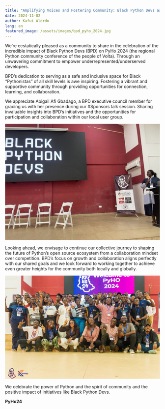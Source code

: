 ```yaml
---
title: "Amplifying Voices and Fostering Community: Black Python Devs as a Catalyst."
date: 2024-11-02
author: Kafui Alordo
lang: en
featured_image: /assets/images/bpd_pyho_2024.jpg
---
```


We’re ecstatically pleased as a community to share in the celebration of the incredible impact of Black Python Devs (BPD) on PyHo 2024 (the regional Python community conference of the people of Volta). Through an unwavering commitment to empower underrepresented/underserved developers.

BPD’s dedication to serving as a safe and inclusive space for Black “Pythonistas” of all skill levels is awe inspiring. Fostering a vibrant and supportive community through providing opportunities for connection, learning, and collaboration.

We appreciate Abigail Afi Gbadago, a BPD executive council member for gracing us with her presence during our #Sponsors talk session. Sharing invaluable insights into BPD’s initiatives and the opportunities for participation and collaboration within our local user group.

![Woman on stage looking at Black Python Devs Logo on screen](/assets/images/bpd_pyho_2024_2.jpeg)

Looking ahead, we envisage to continue our collective journey to shaping the future of Python’s open source ecosystem from a collaboration mindset over competition. BPD’s focus on growth and collaboration aligns perfectly with our shared goals and we look forward to working together to achieve even greater heights for the community both locally and globally.

![a group photo of PyHo 2024 attendees](/assets/images/bpd_pyho_2024_3.jpg)

We celebrate the power of Python and the spirit of community and the positive impact of initiatives like Black Python Devs.

**PyHo24**
